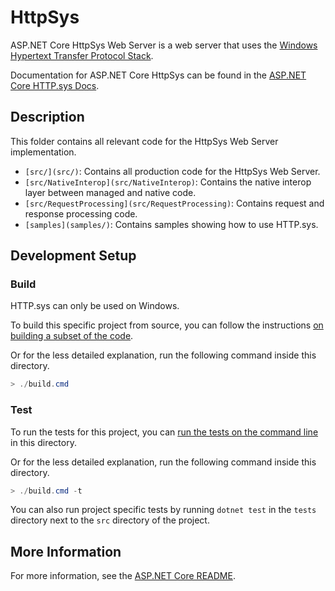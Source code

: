 # HttpSys

ASP.NET Core HttpSys Web Server is a web server that uses the [Windows Hypertext Transfer Protocol Stack](https://docs.microsoft.com/iis/get-started/introduction-to-iis/introduction-to-iis-architecture#hypertext-transfer-protocol-stack-httpsys).

Documentation for ASP.NET Core HttpSys can be found in the [ASP.NET Core HTTP.sys Docs](https://docs.microsoft.com/aspnet/core/fundamentals/servers/httpsys).

## Description

This folder contains all relevant code for the HttpSys Web Server implementation.

- `[src/](src/)`: Contains all production code for the HttpSys Web Server.
- `[src/NativeInterop](src/NativeInterop)`: Contains the native interop layer between managed and native code.
- `[src/RequestProcessing](src/RequestProcessing)`: Contains request and response processing code.
- `[samples](samples/)`: Contains samples showing how to use HTTP.sys.

## Development Setup

### Build

HTTP.sys can only be used on Windows.

To build this specific project from source, you can follow the instructions [on building a subset of the code](https://github.com/dotnet/aspnetcore/blob/main/docs/BuildFromSource.md#building-a-subset-of-the-code).

Or for the less detailed explanation, run the following command inside this directory.
```powershell
> ./build.cmd
```

### Test

To run the tests for this project, you can [run the tests on the command line](https://github.com/dotnet/aspnetcore/blob/main/docs/BuildFromSource.md#running-tests-on-command-line) in this directory.

Or for the less detailed explanation, run the following command inside this directory.
```powershell
> ./build.cmd -t
```

You can also run project specific tests by running `dotnet test` in the `tests` directory next to the `src` directory of the project.

## More Information

For more information, see the [ASP.NET Core README](../../../README.md).
